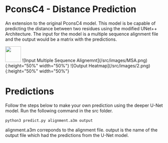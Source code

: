 # PconsC4 - Distance Prediction

An extension to the original PconsC4 model. This model is be capable of predicting the distance between two residues using the modified UNet++ Architecture.
The input for the model is a multiple sequence alignment file and the output would be a matrix with the predictions.

<img src="/src/images/MSA.jpg" width="50" height="50">
![Input Multiple Sequence Alignemnt](/src/images/MSA.png){:height="50%" width="50%"} 
![Output Heatmap](/src/images/2.png){:height="50%" width="50%"}

# Predictions

Follow the steps below to make your own prediction using the deeper U-Net model.
Run the following command in the src folder.

```python3
python3 predict.py alignment.a3m output
```

alignment.a3m correponds to the alignment file. 
output is the name of the output file which had the predictions from the U-Net model. 
